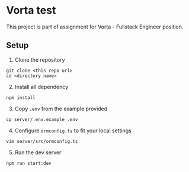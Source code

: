 # Vorta test

This project is part of assignment for Vorta - Fullstack Engineer position.

## Setup

1. Clone the repository

```
git clone <this repo url>
cd <directory name>
```

2. Install all dependency

```
npm install
```

3. Copy `.env` from the example provided

```
cp server/.env.example .env
```

4. Configure `ormconfig.ts` to fit your local settings

```
vim server/src/ormconfig.ts
```

5. Run the dev server

```
npm run start:dev
```
